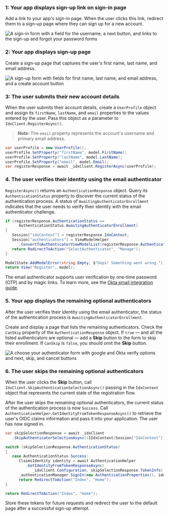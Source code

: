 ### 1: Your app displays sign-up link on sign-in page

Add a link to your app's sign-in page. When the user clicks this link, redirect them to a sign-up page where they can sign up for a new account.

<div class="half wireframe-border">

![A sign-in form with a field for the username, a next button, and links to the sign-up and forgot your password forms](/img/wireframes/sign-in-form-username-only-sign-up-forgot-your-password-links.png)

<!--

Source image: https://www.figma.com/file/YH5Zhzp66kGCglrXQUag2E/%F0%9F%93%8A-Updated-Diagrams-for-Dev-Docs?node-id=3401%3A37178&t=vr9MuCR8C4rCt3hC-1 sign-in-form-username-only-sign-up-forgot-your-password-links
 -->

</div>

### 2: Your app displays sign-up page

Create a sign-up page that captures the user's first name, last name, and email address.

<div class="half wireframe-border">

![A sign-up form with fields for first name, last name, and email address, and a create account button](/img/wireframes/sign-up-form-first-last-name-email.png)

<!--

Source image: https://www.figma.com/file/YH5Zhzp66kGCglrXQUag2E/%F0%9F%93%8A-Updated-Diagrams-for-Dev-Docs?node-id=3399%3A36911&t=2h5Mmz3COBLhqVzv-1  sign-up-form-first-last-name-email
 -->

</div>

### 3: The user submits their new account details

When the user submits their account details, create a `UserProfile` object and assign its `firstName`, `lastName`, and `email` properties to the values entered by the user. Pass this object as a parameter to `IdxClient.RegisterAsync()`.

> **Note**: The `email` property represents the account's username and primary email address.

```csharp
var userProfile = new UserProfile();
userProfile.SetProperty("firstName", model.FirstName);
userProfile.SetProperty("lastName", model.LastName);
userProfile.SetProperty("email", model.Email);
var registerResponse = await _idxClient.RegisterAsync(userProfile);
```

### 4. The user verifies their identity using the email authenticator

`RegisterAsync()` returns an `AuthenticationResponse` object. Query its `AuthenticationStatus` property to discover the current status of the authentication process. A status of `AwaitingAuthenticatorEnrollment` indicates that the user needs to verify their identity with the email authenticator challenge.

```csharp
if (registerResponse.AuthenticationStatus ==
      AuthenticationStatus.AwaitingAuthenticatorEnrollment)
{
   Session["idxContext"] = registerResponse.IdxContext;
   Session["authenticators"] = ViewModelHelper
      .ConvertToAuthenticatorViewModelList(registerResponse.Authenticators);
   return RedirectToAction("SelectAuthenticator", "Manage");
}

ModelState.AddModelError(string.Empty, $"Oops! Something went wrong.");
return View("Register", model);
```

The email authenticator supports user verification by one-time password (OTP) and by magic links. To learn more, see the [Okta email integration guide](/docs/guides/authenticators-okta-email/nodeexpress/main/#integrate-email-challenge-with-magic-links).

### 5. Your app displays the remaining optional authenticators

After the user verifies their identity using the email authenticator, the status of the authentication process is `AwaitingAuthenticatorEnrollment`.

Create and display a page that lists the remaining authenticators. Check the `CanSkip` property of the `AuthenticationResponse` object. If `true` &mdash; and all the listed authenticators are optional &mdash; add a **Skip** button to the form to skip their enrollment. If `CanSkip` is `false`, you should omit the **Skip** button.

<div class="half wireframe-border">

![A choose your authenticator form with google and Okta verify options and next, skip, and cancel buttons](/img/wireframes/choose-authenticator-form-google-okta-verify-with-skip-and-cancel.png)

<!--

Source image: https://www.figma.com/file/YH5Zhzp66kGCglrXQUag2E/%F0%9F%93%8A-Updated-Diagrams-for-Dev-Docs?node-id=3401%3A37205&t=vr9MuCR8C4rCt3hC-1 choose-authenticator-form-google-okta-verify-with-skip-and-cancel
 -->

</div>

### 6. The user skips the remaining optional authenticators

When the user clicks the **Skip** button, call `IdxClient.SkipAuthenticationSelectionAsync()` passing in the `IdxContext` object that represents the current state of the registration flow.

After the user skips the remaining optional authenticators, the current status of the authentication process is now `Success`. Call `AuthenticationHelper.GetIdentityFromTokenResponseAsync()` to retrieve the user's OIDC claims information and pass it into your application. The user has now signed in.

```csharp
var skipSelectionResponse = await _idxClient
   .SkipAuthenticatorSelectionAsync((IIdxContext)Session["IdxContext"]);

switch (skipSelectionResponse.AuthenticationStatus)
{
   case AuthenticationStatus.Success:
      ClaimsIdentity identity = await AuthenticationHelper
         .GetIdentityFromTokenResponseAsync(
            _idxClient.Configuration, skipSelectionResponse.TokenInfo);
      _authenticationManager.SignIn(new AuthenticationProperties(), identity);
      return RedirectToAction("Index", "Home");
}

return RedirectToAction("Index", "Home");
```

Store these tokens for future requests and redirect the user to the default page after a successful sign-up attempt.
